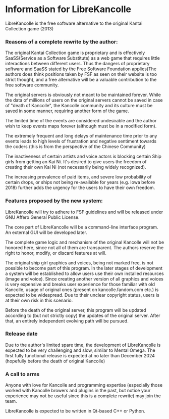 # Information for LibreKancolle

LibreKancolle is the free software alternative to the original Kantai Collection game (2013)

### Reasons of a complete rewrite by the author:

The original Kantai Collection game is proprietary and is effectively SaaSS(Service as a Software Substitute) as a web game that requires little interactions between different users. Thus the dangers of proprietary software and SaaSS stated by the Free Software Foundation applies(The authors does think positions taken by FSF as seen on their website is too strict though), and a free alternative will be a valuable contribution to the free software community.

The original servers is obviously not meant to be maintained forever. While the data of millions of users on the original servers cannot be saved in case of "death of Kancolle", the Kancolle community and its culture must be saved in some manner, requiring another form of the game.

The limited time of the events are considered undesirable and the author wish to keep events maps forever (although must be in a modified form).

The extremely frequent and long delays of maintenance time prior to any events leads to high levels of frustration and negative sentiment towards the coders (this is from the perspective of the Chinese Community)

The inactiveness of certain artists and voice actors is blocking certain Ship girls from getting an Kai Ni. It's desired to give users the freedom of creating their own Kai Ni (not necessarily being widely recognized).

The increasing prevalence of paid items, and severe low probability of certain drops, or ships not being re-available for years (e.g. Iowa before 2018) further adds the urgency for the users to have their own freedom.

### Features proposed by the new system:

LibreKancolle will try to adhere to FSF guidelines and will be released under GNU Affero General Public License.

The core part of LibreKancolle will be a command-line interface program. An external GUI will be developed later.

The complete game logic and mechanism of the original Kancolle will not be honored here, since not all of them are transparent. The authors reserve the right to honor, modify, or discard features at will.

The original ship girl graphics and voices, being not marked free, is not possible to become part of this program. In the later stages of development a system will be established to allow users use their own installed resources (image and voice). Since creating another version of all graphics and voices is very expensive and breaks user experience for those familiar with old Kancolle, usage of original ones (present on kancolle.fandom.com etc.) is expected to be widespread. Due to their unclear copyright status, users is at their own risk in this scenario.

Before the death of the original server, this program will be updated according to (but not strictly copy) the updates of the original server. After that, an entirely independent evolving path will be pursued.

### Release date

Due to the author's limited spare time, the development of LibreKancolle is expected to be very challenging and slow, similar to Mental Omega. The first fully functional release is expected at no later than December 2024 (hopefully before the death of original Kancolle)

### A call to arms

Anyone with love for Kancolle and programming expertise (especially those worked with Kancolle browers and plugins in the past, but notice your experience may not be useful since this is a complete rewrite) may join the team.

LibreKancolle is expected to be written in Qt-based C++ or Python.